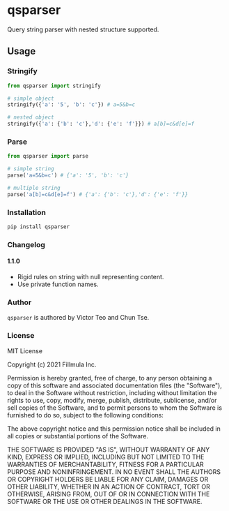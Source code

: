 qsparser
===========
Query string parser with nested structure supported.

## Usage

### Stringify

```python
from qsparser import stringify

# simple object
stringify({'a': '5', 'b': 'c'}) # a=5&b=c

# nested object
stringify({'a': {'b': 'c'},'d': {'e': 'f'}}) # a[b]=c&d[e]=f
```

### Parse

```python
from qsparser import parse

# simple string
parse('a=5&b=c') # {'a': '5', 'b': 'c'}

# multiple string
parse('a[b]=c&d[e]=f') # {'a': {'b': 'c'},'d': {'e': 'f'}}
```

### Installation

```sh
pip install qsparser
```

### Changelog

#### 1.1.0
* Rigid rules on string with null representing content.
* Use private function names.

### Author

`qsparser` is authored by Victor Teo and Chun Tse.

### License

MIT License

Copyright (c) 2021 Fillmula Inc.

Permission is hereby granted, free of charge, to any person obtaining a copy
of this software and associated documentation files (the "Software"), to deal
in the Software without restriction, including without limitation the rights
to use, copy, modify, merge, publish, distribute, sublicense, and/or sell
copies of the Software, and to permit persons to whom the Software is
furnished to do so, subject to the following conditions:

The above copyright notice and this permission notice shall be included in all
copies or substantial portions of the Software.

THE SOFTWARE IS PROVIDED "AS IS", WITHOUT WARRANTY OF ANY KIND, EXPRESS OR
IMPLIED, INCLUDING BUT NOT LIMITED TO THE WARRANTIES OF MERCHANTABILITY,
FITNESS FOR A PARTICULAR PURPOSE AND NONINFRINGEMENT. IN NO EVENT SHALL THE
AUTHORS OR COPYRIGHT HOLDERS BE LIABLE FOR ANY CLAIM, DAMAGES OR OTHER
LIABILITY, WHETHER IN AN ACTION OF CONTRACT, TORT OR OTHERWISE, ARISING FROM,
OUT OF OR IN CONNECTION WITH THE SOFTWARE OR THE USE OR OTHER DEALINGS IN THE
SOFTWARE.

